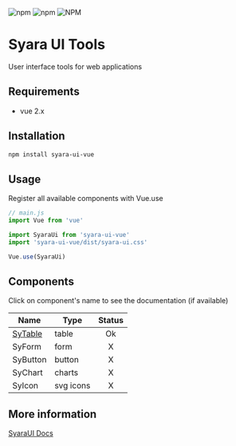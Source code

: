 ![npm](https://img.shields.io/npm/v/vue2-syara-ui)
![npm](https://img.shields.io/npm/dw/vue2-syara-ui)
![NPM](https://img.shields.io/npm/l/vue2-syara-ui)


# Syara UI Tools

User interface tools for web applications

## Requirements
* vue 2.x

## Installation

``` bash
npm install syara-ui-vue
```

## Usage

Register all available components with Vue.use
``` js
// main.js
import Vue from 'vue'

import SyaraUi from 'syara-ui-vue'
import 'syara-ui-vue/dist/syara-ui.css'

Vue.use(SyaraUi)

```

## Components 

Click on component's name to see the documentation (if available)

| Name | Type | Status |
| ------- | ----- | :-------: | 
| [SyTable](https://ui.syara.app/vue/components/table.html) | table | Ok |
| SyForm | form | X |
| SyButton | button | X |
| SyChart | charts | X |
| SyIcon | svg icons | X |





## More information

[SyaraUI Docs](https://ui.syara.app/)